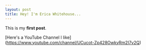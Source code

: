 ```yaml
---
layout: post
title: Hey! I'm Erica Whitehouse...
---
```


This is my **first post**.

[Here's a YouTube Channel I like] (https://www.youtube.com/channel/UCucot-Zp428OwkyRm2I7v2Q)
